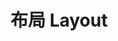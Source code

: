 # 布局 Layout

<LiveEditor sourceCodePath="../../../../example/layout/index.jsx" :hideCode="true" :noStyle="false" />

